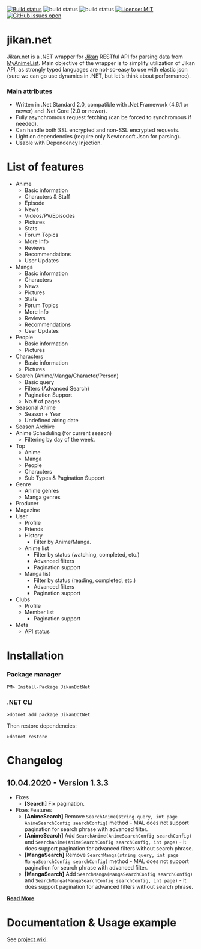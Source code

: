 [![Build status](https://dev.azure.com/bartlomiejbuchala-github/jikan.net/_apis/build/status/jikan.net-.NET%20Desktop-CI)](https://dev.azure.com/bartlomiejbuchala-github/jikan.net/_build/latest?definitionId=1) ![build status](https://travis-ci.org/Ervie/jikan.net.svg?branch=master) ![build status](https://img.shields.io/nuget/v/JikanDotNet.svg) [![License: MIT](https://img.shields.io/badge/License-MIT-blue.svg)](https://opensource.org/licenses/MIT) [![GitHub issues open](https://img.shields.io/github/issues/Ervie/jikan.net.svg?maxAge=2592000)]() 

# jikan.net

Jikan.net is a .NET wrapper for [Jikan](https://jikan.moe) RESTful API for parsing data from [MyAnimeList](https://myanimelist.com). Main objective of the wrapper is to simplify utilization of Jikan API, as strongly typed languages are not-so-easy to use with elastic json (sure we can go use dynamics in .NET, but let's think about performance).

### Main attributes

* Written in .Net Standard 2.0, compatible with .Net Framework (4.6.1 or newer) and .Net Core (2.0 or newer).
* Fully asynchromous request fetching (can be forced to synchromous if needed).
* Can handle both SSL encrypted and non-SSL encrypted requests.
* Light on dependencies (require only Newtonsoft.Json for parsing).
* Usable with Dependency Injection.

# List of features


- Anime
    - Basic information
    - Characters & Staff
    - Episode
    - News
    - Videos/PV/Episodes
    - Pictures
    - Stats
    - Forum Topics
    - More Info
    - Reviews
    - Recommendations
    - User Updates
- Manga
    - Basic information
    - Characters 
    - News
    - Pictures
    - Stats
    - Forum Topics
    - More Info
    - Reviews
    - Recommendations
    - User Updates
- People
    - Basic information
    - Pictures
- Characters
    - Basic information
    - Pictures
- Search (Anime/Manga/Character/Person)
    - Basic query
    - Filters (Advanced Search)
    - Pagination Support
    - No.# of pages
- Seasonal Anime 
    - Season + Year
    - Undefined airing date
- Season Archive
- Anime Scheduling (for current season)
    - Filtering by day of the week.
- Top
    - Anime
    - Manga
    - People
    - Characters
    - Sub Types & Pagination Support
- Genre
    - Anime genres
    - Manga genres
- Producer
- Magazine
- User
    - Profile
    - Friends
    - History
        - Filter by Anime/Manga.
    - Anime list
        - Filter by status (watching, completed, etc.)
        - Advanced filters
        - Pagination support
    - Manga list
        - Filter by status (reading, completed, etc.)
        - Advanced filters
        - Pagination support
- Clubs
    - Profile
    - Member list
        - Pagination support
- Meta
    - API status
# Installation

### Package manager

```
PM> Install-Package JikanDotNet
```

### .NET CLI

```
>dotnet add package JikanDotNet
```

Then restore dependencies:
```
>dotnet restore
```

# Changelog

## 10.04.2020 - Version 1.3.3

- Fixes
    - <b>[Search]</b> Fix pagination.
- Fixes Features
    - <b>[AnimeSearch]</b> Remove `SearchAnime(string query, int page AnimeSearchConfig searchConfig)` method - MAL does not support pagination for search phrase with advanced filter.
    - <b>[AnimeSearch]</b> Add `SearchAnime(AnimeSearchConfig searchConfig)` and `SearchAnime(AnimeSearchConfig searchConfig, int page)` - it does support pagination for advanced filters without search phrase.
    - <b>[MangaSearch]</b> Remove `SearchManga(string query, int page MangaSearchConfig searchConfig)` method - MAL does not support pagination for search phrase with advanced filter.
    - <b>[MangaSearch]</b> Add `SearchManga(MangaSearchConfig searchConfig)` and `SearchManga(MangaSearchConfig searchConfig, int page)` - it does support pagination for advanced filters without search phrase.
        

**[Read More](https://github.com/Ervie/jikan.net/blob/master/Changelog.md)**

# Documentation &  Usage example

See [project wiki](https://github.com/Ervie/jikan.net/wiki#usage-example).
